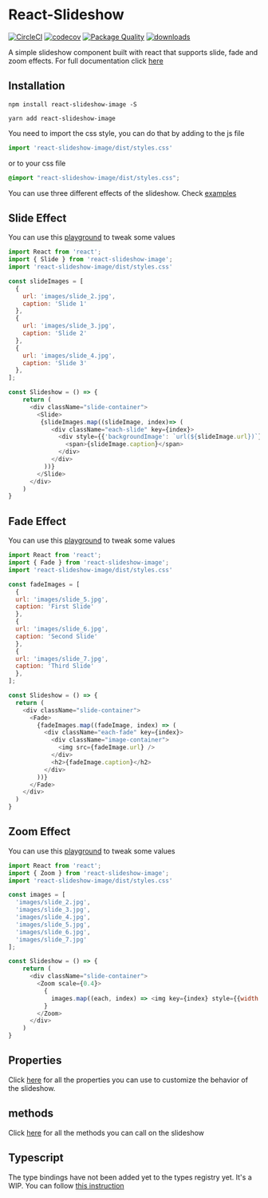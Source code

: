 # React-Slideshow

[![CircleCI](https://circleci.com/gh/femioladeji/react-slideshow.svg?style=svg)](https://circleci.com/gh/femioladeji/react-slideshow)
[![codecov](https://codecov.io/gh/femioladeji/react-slideshow/branch/master/graph/badge.svg)](https://codecov.io/gh/femioladeji/react-slideshow)
[![Package Quality](http://npm.packagequality.com/shield/react-slideshow-image.svg)](http://packagequality.com/#?package=react-slideshow-image)
[![downloads](https://img.shields.io/npm/dm/react-slideshow-image.svg)](https://www.npmjs.com/package/react-slideshow-image)

A simple slideshow component built with react that supports slide, fade and zoom effects. For full documentation click [here](https://react-slideshow-image.netlify.app/)

## Installation
```
npm install react-slideshow-image -S
```

```
yarn add react-slideshow-image
```

You need to import the css style, you can do that by adding to the js file
```js
import 'react-slideshow-image/dist/styles.css'

```
or to your css file
```css
@import "react-slideshow-image/dist/styles.css";

```

You can use three different effects of the slideshow. Check [examples](https://react-slideshow.herokuapp.com)

## Slide Effect
You can use this [playground](https://codesandbox.io/s/serene-lalande-yjmol) to tweak some values
```js
import React from 'react';
import { Slide } from 'react-slideshow-image';
import 'react-slideshow-image/dist/styles.css'

const slideImages = [
  {
    url: 'images/slide_2.jpg',
    caption: 'Slide 1'
  },
  {
    url: 'images/slide_3.jpg',
    caption: 'Slide 2'
  },
  {
    url: 'images/slide_4.jpg',
    caption: 'Slide 3'
  },
];

const Slideshow = () => {
    return (
      <div className="slide-container">
        <Slide>
         {slideImages.map((slideImage, index)=> (
            <div className="each-slide" key={index}>
              <div style={{'backgroundImage': `url(${slideImage.url})`}}>
                <span>{slideImage.caption}</span>
              </div>
            </div>
          ))} 
        </Slide>
      </div>
    )
}
```

## Fade Effect
You can use this [playground](https://codesandbox.io/s/admiring-wave-17e0j) to tweak some values
```js
import React from 'react';
import { Fade } from 'react-slideshow-image';
import 'react-slideshow-image/dist/styles.css'

const fadeImages = [
  {
  url: 'images/slide_5.jpg',
  caption: 'First Slide'
  },
  {
  url: 'images/slide_6.jpg',
  caption: 'Second Slide'
  },
  {
  url: 'images/slide_7.jpg',
  caption: 'Third Slide'
  },
];

const Slideshow = () => {
  return (
    <div className="slide-container">
      <Fade>
        {fadeImages.map((fadeImage, index) => (
          <div className="each-fade" key={index}>
            <div className="image-container">
              <img src={fadeImage.url} />
            </div>
            <h2>{fadeImage.caption}</h2>
          </div>
        ))}
      </Fade>
    </div>
  )
}
```

## Zoom Effect
You can use this [playground](https://codesandbox.io/s/priceless-bohr-ggirf) to tweak some values
```js
import React from 'react';
import { Zoom } from 'react-slideshow-image';
import 'react-slideshow-image/dist/styles.css'

const images = [
  'images/slide_2.jpg',
  'images/slide_3.jpg',
  'images/slide_4.jpg',
  'images/slide_5.jpg',
  'images/slide_6.jpg',
  'images/slide_7.jpg'
];

const Slideshow = () => {
    return (
      <div className="slide-container">
        <Zoom scale={0.4}>
          {
            images.map((each, index) => <img key={index} style={{width: "100%"}} src={each} />)
          }
        </Zoom>
      </div>
    )
}
```

## Properties
Click [here](https://react-slideshow.herokuapp.com/api) for all the properties you can use to customize the behavior of the slideshow.

## methods
Click [here](https://react-slideshow.herokuapp.com/api#methods) for all the methods you can call on the slideshow


## Typescript
The type bindings have not been added yet to the types registry yet. It's a WIP. You can follow [this instruction](https://react-slideshow.herokuapp.com/typescript)
